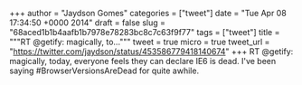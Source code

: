 
+++
author = "Jaydson Gomes"
categories = ["tweet"]
date = "Tue Apr 08 17:34:50 +0000 2014"
draft = false
slug = "68aced1b1b4aafb1b7978e78283bc8c7c63f9f77"
tags = ["tweet"]
title = """RT @getify: magically, to..."""
tweet = true
micro = true
tweet_url = "https://twitter.com/jaydson/status/453586779418140674"
+++
RT @getify: magically, today, everyone feels they can declare IE6 is dead. I've been saying #BrowserVersionsAreDead for quite awhile.
